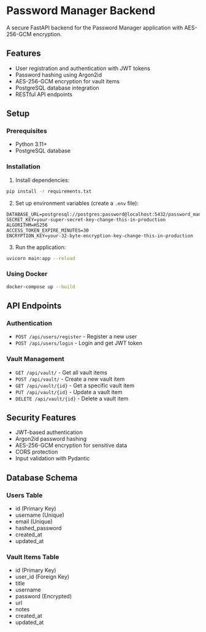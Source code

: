 # Password Manager Backend

A secure FastAPI backend for the Password Manager application with AES-256-GCM encryption.

## Features

- User registration and authentication with JWT tokens
- Password hashing using Argon2id
- AES-256-GCM encryption for vault items
- PostgreSQL database integration
- RESTful API endpoints

## Setup

### Prerequisites

- Python 3.11+
- PostgreSQL database

### Installation

1. Install dependencies:
```bash
pip install -r requirements.txt
```

2. Set up environment variables (create a `.env` file):
```env
DATABASE_URL=postgresql://postgres:password@localhost:5432/password_manager
SECRET_KEY=your-super-secret-key-change-this-in-production
ALGORITHM=HS256
ACCESS_TOKEN_EXPIRE_MINUTES=30
ENCRYPTION_KEY=your-32-byte-encryption-key-change-this-in-production
```

3. Run the application:
```bash
uvicorn main:app --reload
```

### Using Docker

```bash
docker-compose up --build
```

## API Endpoints

### Authentication
- `POST /api/users/register` - Register a new user
- `POST /api/users/login` - Login and get JWT token

### Vault Management
- `GET /api/vault/` - Get all vault items
- `POST /api/vault/` - Create a new vault item
- `GET /api/vault/{id}` - Get a specific vault item
- `PUT /api/vault/{id}` - Update a vault item
- `DELETE /api/vault/{id}` - Delete a vault item

## Security Features

- JWT-based authentication
- Argon2id password hashing
- AES-256-GCM encryption for sensitive data
- CORS protection
- Input validation with Pydantic

## Database Schema

### Users Table
- id (Primary Key)
- username (Unique)
- email (Unique)
- hashed_password
- created_at
- updated_at

### Vault Items Table
- id (Primary Key)
- user_id (Foreign Key)
- title
- username
- password (Encrypted)
- url
- notes
- created_at
- updated_at


